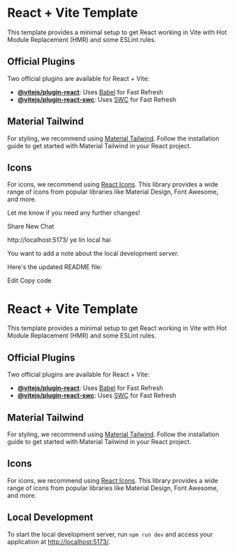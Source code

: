 # React + Vite Template

This template provides a minimal setup to get React working in Vite with Hot Module Replacement (HMR) and some ESLint rules.

## Official Plugins

Two official plugins are available for React + Vite:

* **[@vitejs/plugin-react](https://github.com/vitejs/vite-plugin-react/blob/main/packages/plugin-react/README.md)**: Uses [Babel](https://babeljs.io/) for Fast Refresh
* **[@vitejs/plugin-react-swc](https://github.com/vitejs/vite-plugin-react-swc)**: Uses [SWC](https://swc.rs/) for Fast Refresh

## Material Tailwind

For styling, we recommend using [Material Tailwind](https://www.material-tailwind.com/docs/react/installation). Follow the installation guide to get started with Material Tailwind in your React project.

## Icons

For icons, we recommend using [React Icons](https://react-icons.github.io/react-icons/). This library provides a wide range of icons from popular libraries like Material Design, Font Awesome, and more.

Let me know if you need any further changes!



Share
New Chat

http://localhost:5173/ ye lin local hai


You want to add a note about the local development server.

Here's the updated README file:

Edit
Copy code
# React + Vite Template

This template provides a minimal setup to get React working in Vite with Hot Module Replacement (HMR) and some ESLint rules.

## Official Plugins

Two official plugins are available for React + Vite:

* **[@vitejs/plugin-react](https://github.com/vitejs/vite-plugin-react/blob/main/packages/plugin-react/README.md)**: Uses [Babel](https://babeljs.io/) for Fast Refresh
* **[@vitejs/plugin-react-swc](https://github.com/vitejs/vite-plugin-react-swc)**: Uses [SWC](https://swc.rs/) for Fast Refresh

## Material Tailwind

For styling, we recommend using [Material Tailwind](https://www.material-tailwind.com/docs/react/installation). Follow the installation guide to get started with Material Tailwind in your React project.

## Icons

For icons, we recommend using [React Icons](https://react-icons.github.io/react-icons/). This library provides a wide range of icons from popular libraries like Material Design, Font Awesome, and more.

## Local Development

To start the local development server, run `npm run dev` and access your application at [http://localhost:5173/](http://localhost:5173/).
